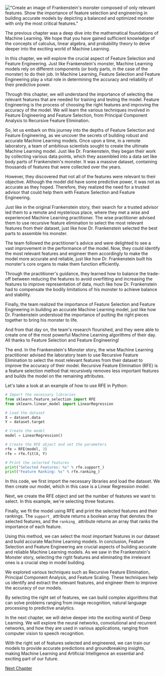 !["Create an image of Frankenstein's monster composed of only relevant features. Show the importance of feature selection and engineering in building accurate models by depicting a balanced and optimized monster with only the most critical features."](https://oaidalleapiprodscus.blob.core.windows.net/private/org-ct6DYQ3FHyJcnH1h6OA3fR35/user-qvFBAhW3klZpvcEY1psIUyDK/img-SdRjruovFi5xLYduLH97x1RA.png?st=2023-04-14T00%3A08%3A40Z&se=2023-04-14T02%3A08%3A40Z&sp=r&sv=2021-08-06&sr=b&rscd=inline&rsct=image/png&skoid=6aaadede-4fb3-4698-a8f6-684d7786b067&sktid=a48cca56-e6da-484e-a814-9c849652bcb3&skt=2023-04-13T17%3A15%3A31Z&ske=2023-04-14T17%3A15%3A31Z&sks=b&skv=2021-08-06&sig=J8SveGfIuzo/UmZnA6fLRqljyBybP6GUI4D8t6C3nkc%3D)


The previous chapter was a deep dive into the mathematical foundations of Machine Learning. We hope that you have gained sufficient knowledge of the concepts of calculus, linear algebra, and probability theory to delve deeper into the exciting world of Machine Learning.

In this chapter, we will explore the crucial aspect of Feature Selection and Feature Engineering. Just like Frankenstein's monster, Machine Learning models rely on different components (or body parts, in the case of the monster) to do their job. In Machine Learning, Feature Selection and Feature Engineering play a vital role in determining the accuracy and reliability of their predictive power.

Through this chapter, we will understand the importance of selecting the relevant features that are needed for training and testing the model. Feature Engineering is the process of choosing the right features and improving the accuracy of the model. We will learn the various techniques involved in Feature Engineering and Feature Selection, from Principal Component Analysis to Recursive Feature Elimination.

So, let us embark on this journey into the depths of Feature Selection and Feature Engineering, as we uncover the secrets of building robust and accurate Machine Learning models.
Once upon a time, in a remote laboratory, a team of ambitious scientists sought to create the ultimate Machine Learning model. Just like Dr. Frankenstein, they began their work by collecting various data points, which they assembled into a data set like body parts of Frankenstein's monster. It was a massive dataset, containing thousands of features that were collected over the years.

However, they discovered that not all of the features were relevant to their objective. Although the model did have some predictive power, it was not as accurate as they hoped. Therefore, they realized the need for a trusted advisor that could help them with Feature Selection and Feature Engineering.

Just like in the original Frankenstein story, their search for a trusted advisor led them to a remote and mysterious place, where they met a wise and experienced Machine Learning practitioner. The wise practitioner advised them to use recursive feature elimination to select the most relevant features from their dataset, just like how Dr. Frankenstein selected the best parts to assemble his monster.

The team followed the practitioner's advice and were delighted to see a vast improvement in the performance of the model. Now, they could identify the most relevant features and engineer them accordingly to make the model more accurate and reliable, just like how Dr. Frankenstein built his monster's core organs to make them function efficiently.

Through the practitioner's guidance, they learned how to balance the trade-off between reducing the features to avoid overfitting and increasing the features to improve representation of data, much like how Dr. Frankenstein had to compensate the bodily limitations of his monster to achieve balance and stability.

Finally, the team realized the importance of Feature Selection and Feature Engineering in building an accurate Machine Learning model, just like how Dr. Frankenstein understood the importance of putting the right pieces together to bring his monster to life.

And from that day on, the team's research flourished, and they were able to create one of the most powerful Machine Learning algorithms of their day. All thanks to Feature Selection and Feature Engineering!

The end.
In the Frankenstein's Monster story, the wise Machine Learning practitioner advised the laboratory team to use Recursive Feature Elimination to select the most relevant features from their dataset to improve the accuracy of their model. Recursive Feature Elimination (RFE) is a feature selection method that recursively removes less important features and builds the model on the remaining attributes.

Let's take a look at an example of how to use RFE in Python:

```python
# Import the necessary libraries
from sklearn.feature_selection import RFE
from sklearn.linear_model import LinearRegression

# Load the dataset
X = dataset.data
Y = dataset.target

# Create the model
model = LinearRegression()

# Create the RFE object and set the parameters
rfe = RFE(model, 3)
rfe = rfe.fit(X, Y)

# Print the selected features
print("Selected Features: %s" % rfe.support_)
print("Feature Ranking: %s" % rfe.ranking_)
```

In this code, we first import the necessary libraries and load the dataset. We then create our model, which in this case is a Linear Regression model.

Next, we create the RFE object and set the number of features we want to select. In this example, we're selecting three features.

Finally, we fit the model using RFE and print the selected features and their rankings. The `support_` attribute returns a boolean array that denotes the selected features, and the `ranking_` attribute returns an array that ranks the importance of each feature.

Using this method, we can select the most important features in our dataset and build accurate Machine Learning models.
In conclusion, Feature Selection and Feature Engineering are crucial aspects of building accurate and reliable Machine Learning models. As we saw in the Frankenstein's Monster story, selecting the right features and eliminating the irrelevant ones is a crucial step in model building.

We explored various techniques such as Recursive Feature Elimination, Principal Component Analysis, and Feature Scaling. These techniques help us identify and extract the relevant features, and engineer them to improve the accuracy of our models.

By selecting the right set of features, we can build complex algorithms that can solve problems ranging from image recognition, natural language processing to predictive analytics.

In the next chapter, we will delve deeper into the exciting world of Deep Learning. We will explore the neural networks, convolutional and recurrent networks, and how they are used in various applications, ranging from computer vision to speech recognition.

With the right set of features selected and engineered, we can train our models to provide accurate predictions and groundbreaking insights, making Machine Learning and Artificial Intelligence an essential and exciting part of our future.


[Next Chapter](05_Chapter05.md)